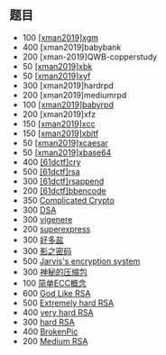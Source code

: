 ## 题目

- 100 [[xman2019]xgm](./[xman2019]xgm.md)
- 400 [xman2019]babybank
- 200 [xman-2019]QWB-copperstudy
- 50 [[xman2019]xbk](./[xman2019]xbk.md)
- 50 [[xman2019]xyf](./[xman2019]xyf.md)
- 300 [xman2019]hardrpd
- 200 [xman2019]mediumrpd
- 100 [[xman2019]babyrpd](./[xman2019]babyrpd.md)
- 200 [xman2019]xfz
- 150 [[xman2019]xcc](./[xman2019]xcc.md)
- 150 [[xman2019]xbitf](./[xman2019]xbitf.md)
- 50 [[xman2019]xcaesar](./[xman2019]xcaesar.md)
- 50 [[xman2019]xbase64](./[xman2019]xbase64.md)
- 400 [[61dctf]cry](./[61dctf]cry.md)
- 500 [[61dctf]rsa](./[61dctf]rsa.md)
- 300 [[61dctf]rsappend](./[61dctf]rsappend.md)
- 200 [[61dctf]bbencode](./[61dctf]bbencode.md)
- 350 [Complicated Crypto](./Complicated%20Crypto.md)
- 300 [DSA](./DSA.md)
- 300 [vigenere](./vigenere.md)
- 200 [superexpress](./superexpress.md)
- 300 [好多盐](./好多盐.md)
- 300 [影之密码](./影之密码.md)
- 500 [Jarvis's encryption system](./Jarvis's%20encryption%20system)
- 300 [神秘的压缩包](./神秘的压缩包.md)
- 100 [简单ECC概念](./简单ECC概念.md)
- 600 [God Like RSA](./God%20Like%20RSA.md)
- 500 [Extremely hard RSA](./Extremely%20hard%20RSA.md)
- 400 [very hard RSA](./very%20hard%20RSA.md)
- 300 [hard RSA](./hard%20RSA.md)
- 400 [BrokenPic](./BrokenPic.md)
- 200 [Medium RSA](./Medium%20RSA.md)
